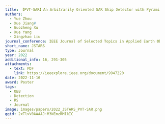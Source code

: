 ```yaml
---
title: 【PVT-SAR】An Arbitrarily Oriented SAR Ship Detector with Pyramid Vision Transformer
authors:
  - Yue Zhou
  - Xue Jiang#
  - Guozheng Xu
  - Xue Yang
  - Xingzhao Liu
journal_conference: IEEE Journal of Selected Topics in Applied Earth Observations and Remote Sensing
short_name: JSTARS
type: Journal
year: 2022
additional_info: 16, 291-305
attachments:
  - text: PDF
    link: https://ieeexplore.ieee.org/document/9947220
date: 2022-11-16
award: Poster
tags:
  - OBB
  - Detection
  - RS
  - Journal
image: images/papers/2022_JSTARS_PVT-SAR.png
ggid: 2xTlvV0AAAAJ:M3NEmzRMIkIC
---
```

